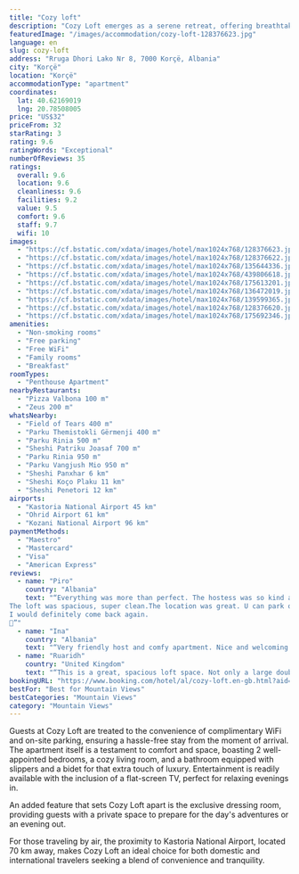 ```yaml
---
title: "Cozy loft"
description: "Cozy Loft emerges as a serene retreat, offering breathtaking mountain views and a tranquil garden and terrace for guests seeking a peaceful escape."
featuredImage: "/images/accommodation/cozy-loft-128376623.jpg"
language: en
slug: cozy-loft
address: "Rruga Dhori Lako Nr 8, 7000 Korçë, Albania"
city: "Korçë"
location: "Korçë"
accommodationType: "apartment"
coordinates:
  lat: 40.62169019
  lng: 20.78508005
price: "US$32"
priceFrom: 32
starRating: 3
rating: 9.6
ratingWords: "Exceptional"
numberOfReviews: 35
ratings:
  overall: 9.6
  location: 9.6
  cleanliness: 9.6
  facilities: 9.2
  value: 9.5
  comfort: 9.6
  staff: 9.7
  wifi: 10
images:
  - "https://cf.bstatic.com/xdata/images/hotel/max1024x768/128376623.jpg?k=c9dc48787b65b99267dd99e0e66fc7ec198ec49d97cdbed3c2727aa098df0573&o=&hp=1"
  - "https://cf.bstatic.com/xdata/images/hotel/max1024x768/128376622.jpg?k=c3bdcc109008f986a2e72d1e1e1ae56226ce79a680fb044c1742aa7dca3a7280&o=&hp=1"
  - "https://cf.bstatic.com/xdata/images/hotel/max1024x768/135644336.jpg?k=42c9a9ea84fd32619febf92dd4fa287e52d1c408cd2cfb4e80942951e9bfd407&o=&hp=1"
  - "https://cf.bstatic.com/xdata/images/hotel/max1024x768/439806618.jpg?k=d1fcb6a3352a46c4d7f02c30a1e35e909dc15b5d191d4582382d7dcd5c13ea10&o=&hp=1"
  - "https://cf.bstatic.com/xdata/images/hotel/max1024x768/175613201.jpg?k=b863905a7159f774da39eb1c6dcf56d9270c3371efba4a5c7ca0bd644905d8c5&o=&hp=1"
  - "https://cf.bstatic.com/xdata/images/hotel/max1024x768/136472019.jpg?k=dc0176a7498d1277a0a17f0c06f77ee74a64b055355156bee2c42174b17716fc&o=&hp=1"
  - "https://cf.bstatic.com/xdata/images/hotel/max1024x768/139599365.jpg?k=84a46b1a88ff271da6eff0963721b99c38bf6f7141b224fd5acf036633049144&o=&hp=1"
  - "https://cf.bstatic.com/xdata/images/hotel/max1024x768/128376620.jpg?k=4d8044c5224df55ef0b0a478cca2ad5bea31d0dff3d357cde89b9913c1571691&o=&hp=1"
  - "https://cf.bstatic.com/xdata/images/hotel/max1024x768/175692346.jpg?k=fe59c0ea95a54931d515e37ac58e844e618ce43860e7af2601b6bbbc471c70f3&o=&hp=1"
amenities:
  - "Non-smoking rooms"
  - "Free parking"
  - "Free WiFi"
  - "Family rooms"
  - "Breakfast"
roomTypes:
  - "Penthouse Apartment"
nearbyRestaurants:
  - "Pizza Valbona 100 m"
  - "Zeus 200 m"
whatsNearby:
  - "Field of Tears 400 m"
  - "Parku Themistokli Gërmenji 400 m"
  - "Parku Rinia 500 m"
  - "Sheshi Patriku Joasaf 700 m"
  - "Parku Rinia 950 m"
  - "Parku Vangjush Mio 950 m"
  - "Sheshi Panxhar 6 km"
  - "Sheshi Koço Plaku 11 km"
  - "Sheshi Penetori 12 km"
airports:
  - "Kastoria National Airport 45 km"
  - "Ohrid Airport 61 km"
  - "Kozani National Airport 96 km"
paymentMethods:
  - "Maestro"
  - "Mastercard"
  - "Visa"
  - "American Express"
reviews:
  - name: "Piro"
    country: "Albania"
    text: "“Everything was more than perfect. The hostess was so kind and an amazing person.
The loft was spacious, super clean.The location was great. U can park on road beside the house.
I would definitely come back again.
🥰”"
  - name: "Ina"
    country: "Albania"
    text: "“Very friendly host and comfy apartment. Nice and welcoming.”"
  - name: "Ruaridh"
    country: "United Kingdom"
    text: "“This is a great, spacious loft space. Not only a large double bedroom, but also big bathroom and living area with two other beds. Would even be spacious for 4 people. Lovely big windows allowing light into the space. Comfortable bed, and...”"
bookingURL: "https://www.booking.com/hotel/al/cozy-loft.en-gb.html?aid=8035640"
bestFor: "Best for Mountain Views"
bestCategories: "Mountain Views"
category: "Mountain Views"
---
```


Guests at Cozy Loft are treated to the convenience of complimentary WiFi and on-site parking, ensuring a hassle-free stay from the moment of arrival. The apartment itself is a testament to comfort and space, boasting 2 well-appointed bedrooms, a cozy living room, and a bathroom equipped with slippers and a bidet for that extra touch of luxury. Entertainment is readily available with the inclusion of a flat-screen TV, perfect for relaxing evenings in.

An added feature that sets Cozy Loft apart is the exclusive dressing room, providing guests with a private space to prepare for the day's adventures or an evening out. 

For those traveling by air, the proximity to Kastoria National Airport, located 70 km away, makes Cozy Loft an ideal choice for both domestic and international travelers seeking a blend of convenience and tranquility.